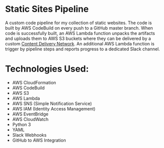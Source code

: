# Static Sites Pipeline
A custom code pipeline for my collection of static websites. 
The code is built by AWS CodeBuild on every push to a GitHub 
master branch. When code is successfully built, an AWS Lambda 
function unpacks the artifacts and uploads them to AWS S3 
buckets where they can be delivered by a custom [Content Delivery
Network](https://github.com/jmartin432/static-sites-cdn). An 
additional AWS Lambda function is trigger by pipeline
steps and reports progress to a dedicated Slack channel.

# Technologies Used:
* AWS CloudFormation
* AWS CodeBuild
* AWS S3
* AWS Lambda
* AWS SNS (Simple Notification Service)
* AWS IAM (Identity Access Management)
* AWS EventBridge
* AWS CloudWatch
* Python 3
* YAML
* Slack Webhooks
* GitHub to AWS Integration
